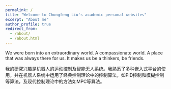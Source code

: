 ```yaml
---
permalink: /
title: "Welcome to Chongfeng Liu's academic personal websites"
excerpt: "About me"
author_profile: true
redirect_from: 
  - /about/
  - /about.html
---
```


We were born into an extraordinary world. A compassionate world. A place that was always there for us. It makes us be a thinkers, be friends.


我的研究兴趣是机器人的运动控制及智能无人系统。我熟悉了多种嵌入式平台的使用，并在机器人系统中运用了经典控制理论中的控制算法，如PID控制和模糊控制等算法，及现代控制理论中的方法如MPC等算法。
